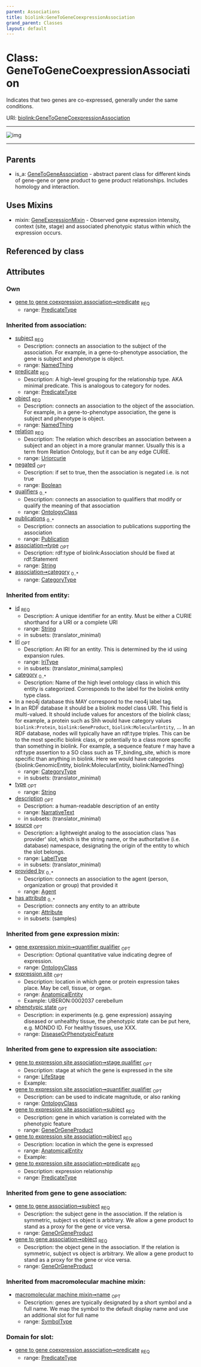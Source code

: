 ```yaml
---
parent: Associations
title: biolink:GeneToGeneCoexpressionAssociation
grand_parent: Classes
layout: default
---
```


# Class: GeneToGeneCoexpressionAssociation


Indicates that two genes are co-expressed, generally under the same conditions.

URI: [biolink:GeneToGeneCoexpressionAssociation](https://w3id.org/biolink/vocab/GeneToGeneCoexpressionAssociation)


---

![img](http://yuml.me/diagram/nofunky;dir:TB/class/[Publication],[OntologyClass],[LifeStage],[GeneToGeneCoexpressionAssociation%7Cpredicate:predicate_type;relation(i):uriorcurie;negated(i):boolean%20%3F;type(i):string%20%3F;category(i):category_type%20%2A;id(i):string;iri(i):iri_type%20%3F;name(i):label_type%20%3F;description(i):narrative_text%20%3F;source(i):label_type%20%3F]uses%20-.-%3E[GeneExpressionMixin],[GeneToGeneAssociation]%5E-[GeneToGeneCoexpressionAssociation],[GeneToGeneAssociation],[GeneOrGeneProduct],[GeneExpressionMixin],[DiseaseOrPhenotypicFeature],[Attribute],[AnatomicalEntity],[Agent])

---


## Parents

 *  is_a: [GeneToGeneAssociation](GeneToGeneAssociation.md) - abstract parent class for different kinds of gene-gene or gene product to gene product relationships. Includes homology and interaction.

## Uses Mixins

 *  mixin: [GeneExpressionMixin](GeneExpressionMixin.md) - Observed gene expression intensity, context (site, stage) and associated phenotypic status within which the expression occurs.

## Referenced by class


## Attributes


### Own

 * [gene to gene coexpression association➞predicate](gene_to_gene_coexpression_association_predicate.md)  <sub>REQ</sub>
    * range: [PredicateType](types/PredicateType.md)

### Inherited from association:

 * [subject](subject.md)  <sub>REQ</sub>
    * Description: connects an association to the subject of the association. For example, in a gene-to-phenotype association, the gene is subject and phenotype is object.
    * range: [NamedThing](NamedThing.md)
 * [predicate](predicate.md)  <sub>REQ</sub>
    * Description: A high-level grouping for the relationship type. AKA minimal predicate. This is analogous to category for nodes.
    * range: [PredicateType](types/PredicateType.md)
 * [object](object.md)  <sub>REQ</sub>
    * Description: connects an association to the object of the association. For example, in a gene-to-phenotype association, the gene is subject and phenotype is object.
    * range: [NamedThing](NamedThing.md)
 * [relation](relation.md)  <sub>REQ</sub>
    * Description: The relation which describes an association between a subject and an object in a more granular manner. Usually this is a term from Relation Ontology, but it can be any edge CURIE.
    * range: [Uriorcurie](types/Uriorcurie.md)
 * [negated](negated.md)  <sub>OPT</sub>
    * Description: if set to true, then the association is negated i.e. is not true
    * range: [Boolean](types/Boolean.md)
 * [qualifiers](qualifiers.md)  <sub>0..*</sub>
    * Description: connects an association to qualifiers that modify or qualify the meaning of that association
    * range: [OntologyClass](OntologyClass.md)
 * [publications](publications.md)  <sub>0..*</sub>
    * Description: connects an association to publications supporting the association
    * range: [Publication](Publication.md)
 * [association➞type](association_type.md)  <sub>OPT</sub>
    * Description: rdf:type of biolink:Association should be fixed at rdf:Statement
    * range: [String](types/String.md)
 * [association➞category](association_category.md)  <sub>0..*</sub>
    * range: [CategoryType](types/CategoryType.md)

### Inherited from entity:

 * [id](id.md)  <sub>REQ</sub>
    * Description: A unique identifier for an entity. Must be either a CURIE shorthand for a URI or a complete URI
    * range: [String](types/String.md)
    * in subsets: (translator_minimal)
 * [iri](iri.md)  <sub>OPT</sub>
    * Description: An IRI for an entity. This is determined by the id using expansion rules.
    * range: [IriType](types/IriType.md)
    * in subsets: (translator_minimal,samples)
 * [category](category.md)  <sub>0..*</sub>
    * Description: Name of the high level ontology class in which this entity is categorized. Corresponds to the label for the biolink entity type class.
 * In a neo4j database this MAY correspond to the neo4j label tag.
 * In an RDF database it should be a biolink model class URI.
This field is multi-valued. It should include values for ancestors of the biolink class; for example, a protein such as Shh would have category values `biolink:Protein`, `biolink:GeneProduct`, `biolink:MolecularEntity`, ...
In an RDF database, nodes will typically have an rdf:type triples. This can be to the most specific biolink class, or potentially to a class more specific than something in biolink. For example, a sequence feature `f` may have a rdf:type assertion to a SO class such as TF_binding_site, which is more specific than anything in biolink. Here we would have categories {biolink:GenomicEntity, biolink:MolecularEntity, biolink:NamedThing}
    * range: [CategoryType](types/CategoryType.md)
    * in subsets: (translator_minimal)
 * [type](type.md)  <sub>OPT</sub>
    * range: [String](types/String.md)
 * [description](description.md)  <sub>OPT</sub>
    * Description: a human-readable description of an entity
    * range: [NarrativeText](types/NarrativeText.md)
    * in subsets: (translator_minimal)
 * [source](source.md)  <sub>OPT</sub>
    * Description: a lightweight analog to the association class 'has provider' slot, which is the string name, or the authoritative (i.e. database) namespace, designating the origin of the entity to which the slot belongs.
    * range: [LabelType](types/LabelType.md)
    * in subsets: (translator_minimal)
 * [provided by](provided_by.md)  <sub>0..*</sub>
    * Description: connects an association to the agent (person, organization or group) that provided it
    * range: [Agent](Agent.md)
 * [has attribute](has_attribute.md)  <sub>0..*</sub>
    * Description: connects any entity to an attribute
    * range: [Attribute](Attribute.md)
    * in subsets: (samples)

### Inherited from gene expression mixin:

 * [gene expression mixin➞quantifier qualifier](gene_expression_mixin_quantifier_qualifier.md)  <sub>OPT</sub>
    * Description: Optional quantitative value indicating degree of expression.
    * range: [OntologyClass](OntologyClass.md)
 * [expression site](expression_site.md)  <sub>OPT</sub>
    * Description: location in which gene or protein expression takes place. May be cell, tissue, or organ.
    * range: [AnatomicalEntity](AnatomicalEntity.md)
    * Example: UBERON:0002037 cerebellum
 * [phenotypic state](phenotypic_state.md)  <sub>OPT</sub>
    * Description: in experiments (e.g. gene expression) assaying diseased or unhealthy tissue, the phenotypic state can be put here, e.g. MONDO ID. For healthy tissues, use XXX.
    * range: [DiseaseOrPhenotypicFeature](DiseaseOrPhenotypicFeature.md)

### Inherited from gene to expression site association:

 * [gene to expression site association➞stage qualifier](gene_to_expression_site_association_stage_qualifier.md)  <sub>OPT</sub>
    * Description: stage at which the gene is expressed in the site
    * range: [LifeStage](LifeStage.md)
    * Example:    
 * [gene to expression site association➞quantifier qualifier](gene_to_expression_site_association_quantifier_qualifier.md)  <sub>OPT</sub>
    * Description: can be used to indicate magnitude, or also ranking
    * range: [OntologyClass](OntologyClass.md)
 * [gene to expression site association➞subject](gene_to_expression_site_association_subject.md)  <sub>REQ</sub>
    * Description: gene in which variation is correlated with the phenotypic feature
    * range: [GeneOrGeneProduct](GeneOrGeneProduct.md)
 * [gene to expression site association➞object](gene_to_expression_site_association_object.md)  <sub>REQ</sub>
    * Description: location in which the gene is expressed
    * range: [AnatomicalEntity](AnatomicalEntity.md)
    * Example:    
 * [gene to expression site association➞predicate](gene_to_expression_site_association_predicate.md)  <sub>REQ</sub>
    * Description: expression relationship
    * range: [PredicateType](types/PredicateType.md)

### Inherited from gene to gene association:

 * [gene to gene association➞subject](gene_to_gene_association_subject.md)  <sub>REQ</sub>
    * Description: the subject gene in the association. If the relation is symmetric, subject vs object is arbitrary. We allow a gene product to stand as a proxy for the gene or vice versa.
    * range: [GeneOrGeneProduct](GeneOrGeneProduct.md)
 * [gene to gene association➞object](gene_to_gene_association_object.md)  <sub>REQ</sub>
    * Description: the object gene in the association. If the relation is symmetric, subject vs object is arbitrary. We allow a gene product to stand as a proxy for the gene or vice versa.
    * range: [GeneOrGeneProduct](GeneOrGeneProduct.md)

### Inherited from macromolecular machine mixin:

 * [macromolecular machine mixin➞name](macromolecular_machine_mixin_name.md)  <sub>OPT</sub>
    * Description: genes are typically designated by a short symbol and a full name. We map the symbol to the default display name and use an additional slot for full name
    * range: [SymbolType](types/SymbolType.md)

### Domain for slot:

 * [gene to gene coexpression association➞predicate](gene_to_gene_coexpression_association_predicate.md)  <sub>REQ</sub>
    * range: [PredicateType](types/PredicateType.md)
